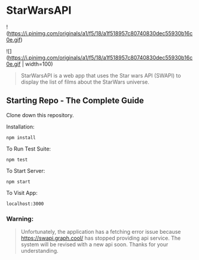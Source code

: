

# StarWarsAPI
!(https://i.pinimg.com/originals/a1/f5/18/a1f518957c80740830dec55930b16c0e.gif)

![](https://i.pinimg.com/originals/a1/f5/18/a1f518957c80740830dec55930b16c0e.gif | width=100)

> StarWarsAPI is a web app that uses the Star wars API (SWAPI) to display the list of films about the StarWars universe.
> 



## Starting Repo - The Complete Guide
Clone down this repository. 

Installation:

`npm install`

To Run Test Suite:

`npm test`

To Start Server:

`npm start`

To Visit App:

`localhost:3000`

### Warning: 
> Unfortunately, the application has a fetching error issue because https://swapi.graph.cool/ has stopped providing api service. The system will be revised with a new api soon. Thanks for your understanding.  


